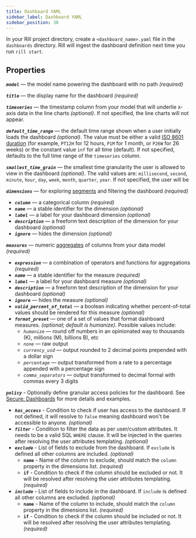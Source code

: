 ```yaml
---
title: Dashboard YAML
sidebar_label: Dashboard YAML
sidebar_position: 30
---
```


In your Rill project directory, create a `<dashboard_name>.yaml` file in the `dashboards` directory. Rill will ingest the dashboard definition next time you run `rill start`.

## Properties

_**`model`**_ — the model name powering the dashboard with no path _(required)_

_**`title`**_ — the display name for the dashboard _(required)_

_**`timeseries`**_ — the timestamp column from your model that will underlie x-axis data in the line charts _(optional)_. If not specified, the line charts will not appear.

_**`default_time_range`**_ — the default time range shown when a user initially loads the dashboard _(optional)_. The value must be either a valid [ISO 8601 duration](https://en.wikipedia.org/wiki/ISO_8601#Durations) (for example, `PT12H` for 12 hours, `P1M` for 1 month, or `P26W` for 26 weeks) or the constant value `inf` for all time (default). If not specified, defaults to the full time range of the `timeseries` column.

_**`smallest_time_grain`**_ — the smallest time granularity the user is allowed to view in the dashboard _(optional)_. The valid values are: `millisecond`, `second`, `minute`, `hour`, `day`, `week`, `month`, `quarter`, `year`. If not specified, the user will be 

<!-- UNCOMMENT WHEN RELEASED: -->
<!--
_**`available_time_zones`**_ — time zones that should be pinned to the top of the time zone selector _(optional)_. It should be a list of [IANA time zone identifiers](https://en.wikipedia.org/wiki/List_of_tz_database_time_zones).
-->

_**`dimensions`**_ — for exploring [segments](../../develop/metrics-dashboard#dimensions) and filtering the dashboard _(required)_
  - _**`column`**_ — a categorical column _(required)_ 
  - _**`name`**_ — a stable identifier for the dimension _(optional)_
  - _**`label`**_ — a label for your dashboard dimension _(optional)_ 
  - _**`description`**_ — a freeform text description of the dimension for your dashboard _(optional)_ 
  - _**`ignore`**_ — hides the dimension _(optional)_ 

_**`measures`**_ — numeric [aggregates](../../develop/metrics-dashboard#measures) of columns from your data model  _(required)_
  - _**`expression`**_ — a combination of operators and functions for aggregations _(required)_ 
  - _**`name`**_ — a stable identifier for the measure _(required)_
  - _**`label`**_ — a label for your dashboard measure _(optional)_ 
  - _**`description`**_ — a freeform text description of the dimension for your dashboard _(optional)_ 
  - _**`ignore`**_ — hides the measure _(optional)_ 
  - _**`valid_percent_of_total`**_ — a boolean indicating whether percent-of-total values should be rendered for this measure _(optional)_ 
  - _**`format_preset`**_ — one of a set of values that format dashboard measures. _(optional; default is humanize)_. Possible values include:
      - _`humanize`_ — round off numbers in an opinionated way to thousands (K), millions (M), billions B), etc
      - _`none`_ — raw output
      - _`currency_usd`_ —  output rounded to 2 decimal points prepended with a dollar sign
      - _`percentage`_ — output transformed from a rate to a percentage appended with a percentage sign
      - _`comma_separators`_ — output transformed to decimal formal with commas every 3 digits

_**`policy`**_ - Optionally define granular access policies for the dashboard. See [Secure: Dashboards](../../develop/policies) for more details and examples.
  - _**`has_access`**_ - Condition to check if user has access to the dashboard. If not defined, it will resolve to `false` meaning dashboard won't be accessible to anyone. _(optional)_
  - _**`filter`**_ - Condition to filter the data as per user/custom attributes. It needs to be a valid SQL `WHERE` clause. It will be injected in the queries after resolving the user attributes templating. _(optional)_
  - _**`exclude`**_ - List of fields to exclude from the dashboard. If `exclude` is defined all other columns are included. _(optional)_
    - **`name`** - Name of the column to exclude, should match the `column` property in the dimensions list. _(required)_ 
    - **`if`** - Condition to check if the column should be excluded or not. It will be resolved after resolving the user attributes templating. _(required)_
  - _**`include`**_ - List of fields to include in the dashboard. If `include` is defined all other columns are excluded. _(optional)_
    - **`name`** - Name of the column to include, should match the `column` property in the dimensions list. _(required)_ 
    - **`if`** - Condition to check if the column should be included or not. It will be resolved after resolving the user attributes templating. _(required)_
